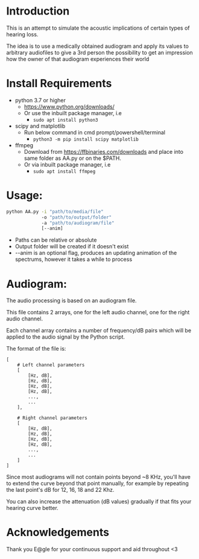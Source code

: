 # Introduction
This is an attempt to simulate the acoustic implications of 
certain types of hearing loss.

The idea is to use a medically obtained audiogram and apply 
its values to arbitrary audiofiles to give a 3rd person the
possibility to get an impression how the owner of that 
audiogram experiences their world

# Install Requirements
- python 3.7 or higher
  - https://www.python.org/downloads/
  - Or use the inbuilt package manager, i.e
    - ```sudo apt install python3```
- scipy and matplotlib 
    - Run below command in cmd prompt/powershell/terminal
        - ```python3 -m pip install scipy matplotlib```
- ffmpeg
    - Download from https://ffbinaries.com/downloads and 
      place into same folder as AA.py or on the $PATH.
    - Or via inbuilt package manager, i.e
        - ```sudo apt install ffmpeg```

# Usage:
```bash
python AA.py -i "path/to/media/file"
             -o "path/to/output/folder"
             -a "path/to/audiogram/file"
             [--anim] 
```

- Paths can be relative or absolute
- Output folder will be created if it doesn't exist
- --anim is an optional flag, produces an updating animation 
  of the spectrums, however it takes a while to process


# Audiogram:
The audio processing is based on an audiogram file.

This file contains 2 arrays, one for the left audio channel,
one for the right audio channel. 

Each channel array contains
a number of frequency/dB pairs which will be applied to
the audio signal by the Python script.

The format of the file is:

``` 
[
    # Left channel parameters
    [
        [Hz, dB],
        [Hz, dB],
        [Hz, dB],
        [Hz, dB],
        ...,
        ...
    ],

    # Right channel parameters
    [
        [Hz, dB],
        [Hz, dB],
        [Hz, dB],
        [Hz, dB],
        ...,
        ...
    ]
]
```

Since most audiograms will not contain points beyond ~8 KHz,
you'll have to extend the curve beyond that point manually,
for example by repeating the last point's dB for 12, 16, 18
and 22 Khz.

You can also increase the attenuation (dB values)
gradually if that fits your hearing curve better.

# Acknowledgements
Thank you E@gle for your continuous support and aid throughout
<3

